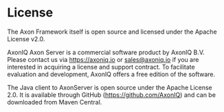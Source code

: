 # License

The Axon Framework itself is open source and licensed under the Apache License v2.0.

AxonIQ Axon Server is a commercial software product by AxonIQ B.V. Please contact us via <https://axoniq.io> or
<sales@axoniq.io> if you are interested in acquiring a license and support contract. To facilitate evaluation
and development, AxonIQ offers a free edition of the software.

The Java client to AxonServer is open source under the Apache License 2.0. It is available through
GitHub (<https://github.com/AxonIQ>) and can be downloaded from Maven Central.